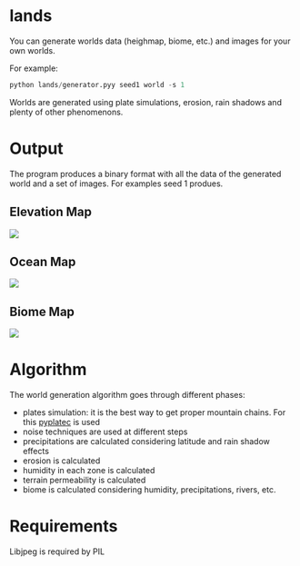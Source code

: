 lands
=====

You can generate worlds data (heighmap, biome, etc.) and images for your own worlds.

For example:

```python
python lands/generator.pyy seed1 world -s 1
```

Worlds are generated using plate simulations, erosion, rain shadows and plenty of other phenomenons.

Output
======

The program produces a binary format with all the data of the generated world and a set of images. For examples seed 1 produes.

## Elevation Map

![](https://raw.githubusercontent.com/ftomassetti/lands/master/examples/world_seed_1_elevation.png)


## Ocean Map

![](https://raw.githubusercontent.com/ftomassetti/lands/master/examples/world_seed_1_ocean.png)

## Biome Map

![](https://raw.githubusercontent.com/ftomassetti/lands/master/examples/world_seed_1_biome.png)

Algorithm
=========

The world generation algorithm goes through different phases:
* plates simulation: it is the best way to get proper mountain chains. For this [pyplatec](https://github.com/ftomassetti/pyplatec) is used
* noise techniques are used at different steps
* precipitations are calculated considering latitude and rain shadow effects
* erosion is calculated
* humidity in each zone is calculated
* terrain permeability is calculated
* biome is calculated considering humidity, precipitations, rivers, etc.

Requirements
============

Libjpeg is required by PIL
